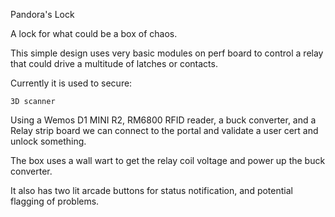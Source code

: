 Pandora's Lock

A lock for what could be a box of chaos.

This simple design uses very basic modules on perf board to control a relay that could drive a multitude of latches or contacts.

Currently it is used to secure:

    3D scanner

Using a Wemos D1 MINI R2, RM6800 RFID reader, a buck converter, and a Relay strip board we can connect to the portal and validate a user cert and unlock something.

The box uses a wall wart to get the relay coil voltage and power up the buck converter.

It also has two lit arcade buttons for status notification, and potential flagging of problems.
